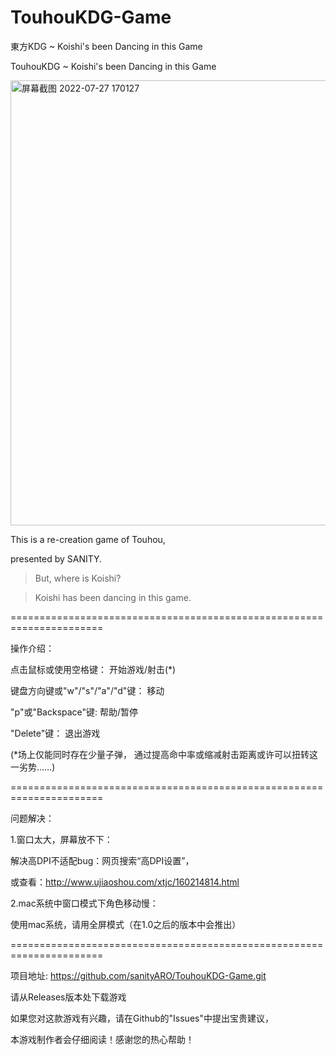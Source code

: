 # TouhouKDG-Game
東方KDG ~ Koishi's been Dancing in this Game

TouhouKDG ~ Koishi's been Dancing in this Game

<img width="712" alt="屏幕截图 2022-07-27 170127" src="https://user-images.githubusercontent.com/106137106/181207519-58ebf1c3-79fa-42e2-b1ca-8c02a03b6a2e.png">

This is a re-creation game of Touhou,

presented by SANITY.

>But, where is Koishi?

>Koishi has been dancing in this game.

======================================================================

操作介绍：

点击鼠标或使用空格键：                      开始游戏/射击(*)

键盘方向键或"w"/"s"/"a"/"d"键：        移动

"p"或"Backspace"键:                             帮助/暂停

"Delete"键：                                       退出游戏

(*场上仅能同时存在少量子弹，
	通过提高命中率或缩减射击距离或许可以扭转这一劣势……)

======================================================================

问题解决：

1.窗口太大，屏幕放不下：

解决高DPI不适配bug：网页搜索“高DPI设置”，

或查看：http://www.ujiaoshou.com/xtjc/160214814.html

2.mac系统中窗口模式下角色移动慢：

使用mac系统，请用全屏模式（在1.0之后的版本中会推出）

======================================================================

项目地址: https://github.com/sanityARO/TouhouKDG-Game.git

请从Releases版本处下载游戏

如果您对这款游戏有兴趣，请在Github的"Issues"中提出宝贵建议，

本游戏制作者会仔细阅读！感谢您的热心帮助！